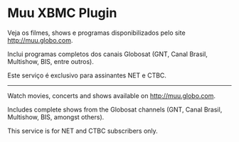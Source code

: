 # Muu XBMC Plugin

Veja os filmes, shows e programas disponibilizados pelo site
http://muu.globo.com.

Inclui programas completos dos canais Globosat (GNT, Canal Brasil, Multishow,
BIS, entre outros).

Este serviço é exclusivo para assinantes NET e CTBC.

---

Watch movies, concerts and shows available on http://muu.globo.com.

Includes complete shows from the Globosat channels (GNT, Canal Brasil,
Multishow, BIS, amongst others).

This service is for NET and CTBC subscribers only.

